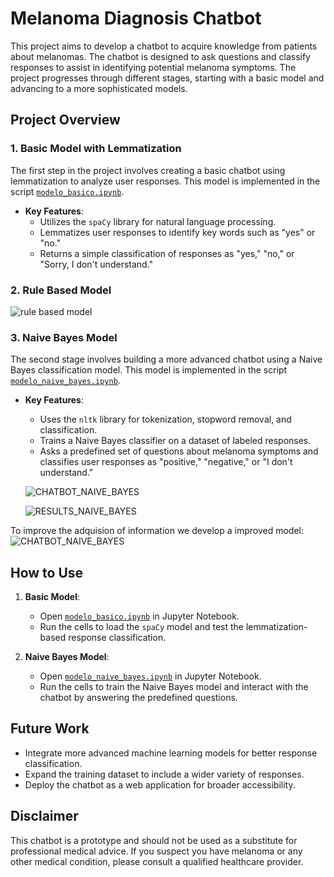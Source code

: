 # Melanoma Diagnosis Chatbot

This project aims to develop a chatbot to acquire knowledge from patients about melanomas. The chatbot is designed to ask questions and classify responses to assist in identifying potential melanoma symptoms. The project progresses through different stages, starting with a basic model and advancing to a more sophisticated models.

## Project Overview

### 1. **Basic Model with Lemmatization**
The first step in the project involves creating a basic chatbot using lemmatization to analyze user responses. This model is implemented in the script [`modelo_basico.ipynb`](modelo_basico.ipynb). 

- **Key Features**:
  - Utilizes the `spaCy` library for natural language processing.
  - Lemmatizes user responses to identify key words such as "yes" or "no."
  - Returns a simple classification of responses as "yes," "no," or "Sorry, I don't understand."

### 2. **Rule Based Model**

![rule based model](rules_based.png)

### 3. **Naive Bayes Model**
The second stage involves building a more advanced chatbot using a Naive Bayes classification model. This model is implemented in the script [`modelo_naive_bayes.ipynb`](modelo_naive_bayes.ipynb).

- **Key Features**:
  - Uses the `nltk` library for tokenization, stopword removal, and classification.
  - Trains a Naive Bayes classifier on a dataset of labeled responses.
  - Asks a predefined set of questions about melanoma symptoms and classifies user responses as "positive," "negative," or "I don't understand."


  ![CHATBOT_NAIVE_BAYES](chatbot_naive_bayes.png)

  ![RESULTS_NAIVE_BAYES](results_naive_bayes.png)


To improve the adquision of information we develop a improved model:
  ![CHATBOT_NAIVE_BAYES](chatbot_improved_naive_bayes.png)


## How to Use

1. **Basic Model**:
   - Open [`modelo_basico.ipynb`](modelo_basico.ipynb) in Jupyter Notebook.
   - Run the cells to load the `spaCy` model and test the lemmatization-based response classification.

2. **Naive Bayes Model**:
   - Open [`modelo_naive_bayes.ipynb`](modelo_naive_bayes.ipynb) in Jupyter Notebook.
   - Run the cells to train the Naive Bayes model and interact with the chatbot by answering the predefined questions.

## Future Work
- Integrate more advanced machine learning models for better response classification.
- Expand the training dataset to include a wider variety of responses.
- Deploy the chatbot as a web application for broader accessibility.

## Disclaimer
This chatbot is a prototype and should not be used as a substitute for professional medical advice. If you suspect you have melanoma or any other medical condition, please consult a qualified healthcare provider.